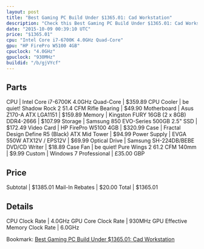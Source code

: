 ```yaml
---
layout: post
title: "Best Gaming PC Build Under $1365.01: Cad Workstation"
description: "Check this Best Gaming PC Build Under $1365.01: Cad Workstation. CPU: Intel Core i7-6700K 4.0GHz Quad-Core, CPU Cooler: be quiet! Shadow Rock 2 51.4 CFM Rifle Bearing, Mot"
date: "2015-10-09 00:39:10 UTC"
price: "$1365.01"
cpu: "Intel Core i7-6700K 4.0GHz Quad-Core"
gpu: "HP FirePro W5100 4GB"
cpuclock: "4.0GHz"
gpuclock: "930MHz"
buildid: "/b/gjVYcf"
---
```


## Parts

CPU | Intel Core i7-6700K 4.0GHz Quad-Core | $359.89
CPU Cooler | be quiet! Shadow Rock 2 51.4 CFM Rifle Bearing | $49.90
Motherboard | Asus Z170-A ATX LGA1151 | $159.89
Memory | Kingston FURY 16GB (2 x 8GB) DDR4-2666 | $107.99
Storage | Samsung 850 EVO-Series 500GB 2.5" SSD | $172.49
Video Card | HP FirePro W5100 4GB | $320.99
Case | Fractal Design Define R5 (Black) ATX Mid Tower | $94.99
Power Supply | EVGA 550W ATX12V / EPS12V | $69.99
Optical Drive | Samsung SH-224DB/BEBE DVD/CD Writer | $18.89
Case Fan | be quiet! Pure Wings 2 61.2 CFM 140mm | $9.99
Custom | Windows 7 Professional | £35.00 GBP

## Price

Subtotal | $1385.01
Mail-In Rebates | $20.00
Total | $1365.01

## Details

CPU Clock Rate | 4.0GHz
GPU Core Clock Rate | 930MHz
GPU Effective Memory Clock Rate | 6.0GHz

Bookmark: [Best Gaming PC Build Under $1365.01: Cad Workstation](http://pcbuilders.github.io/2015/10/09/best-gaming-pc-build-under-1365-dollars-dot-01-cad-workstation/)